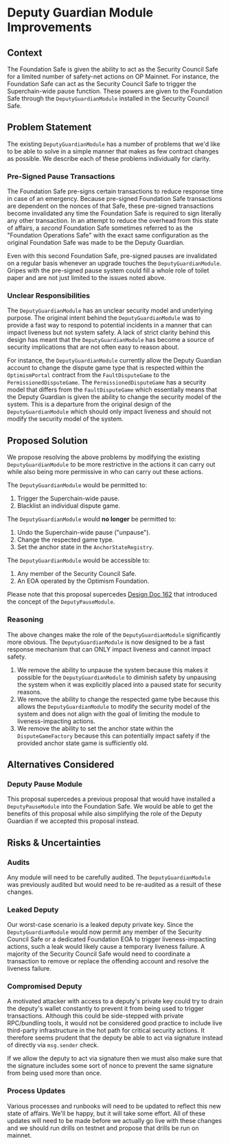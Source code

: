 # Deputy Guardian Module Improvements

## Context

The Foundation Safe is given the ability to act as the Security Council Safe for a limited number
of safety-net actions on OP Mainnet. For instance, the Foundation Safe can act as the Security
Council Safe to trigger the Superchain-wide pause function. These powers are given to the
Foundation Safe through the `DeputyGuardianModule` installed in the Security Council Safe.

## Problem Statement

The existing `DeputyGuardianModule` has a number of problems that we'd like to be able to solve in
a simple manner that makes as few contract changes as possible. We describe each of these problems
individually for clarity.

### Pre-Signed Pause Transactions

The Foundation Safe pre-signs certain transactions to reduce response time in case of an emergency.
Because pre-signed Foundation Safe transactions are dependent on the nonces of that Safe, these
pre-signed transactions become invalidated any time the Foundation Safe is required to sign
literally any other transaction. In an attempt to reduce the overhead from this state of affairs,
a *second* Foundation Safe sometimes referred to as the "Foundation Operations Safe" with the exact
same configuration as the original Foundation Safe was made to be the Deputy Guardian.

Even with this second Foundation Safe, pre-signed pauses are invalidated on a regular basis
whenever an upgrade touches the `DeputyGuardianModule`. Gripes with the pre-signed pause system
could fill a whole role of toilet paper and are not just limited to the issues noted above.

### Unclear Responsibilities

The `DeputyGuardianModule` has an unclear security model and underlying purpose. The original
intent behind the `DeputyGuardianModule` was to provide a fast way to respond to potential
incidents in a manner that can impact liveness but not system safety. A lack of strict clarity
behind this design has meant that the `DeputyGuardianModule` has become a source of security
implications that are not often easy to reason about.

For instance, the `DeputyGuardianModule` currently allow the Deputy Guardian account to change the
dispute game type that is respected within the `OptimismPortal` contract from the
`FaultDisputeGame` to the `PermissionedDisputeGame`. The `PermissionedDisputeGame` has a security
model that differs from the `FaultDisputeGame` which essentially means that the Deputy Guardian is
given the ability to change the security model of the system. This is a departure from the original
design of the `DeputyGuardianModule` which should only impact liveness and should not modify the
security model of the system.

## Proposed Solution

We propose resolving the above problems by modifying the existing `DeputyGuardianModule` to be more
restrictive in the actions it can carry out while also being more permissive in who can carry out
these actions.

The `DeputyGuardianModule` would be permitted to:

1. Trigger the Superchain-wide pause.
1. Blacklist an individual dispute game.

The `DeputyGuardianModule` would **no longer** be permitted to:

1. Undo the Superchain-wide pause ("unpause").
1. Change the respected game type.
1. Set the anchor state in the `AnchorStateRegistry`.

The `DeputyGuardianModule` would be accessible to:

1. Any member of the Security Council Safe.
1. An EOA operated by the Optimism Foundation.

Please note that this proposal supercedes
[Design Doc 162](https://github.com/ethereum-optimism/design-docs/pull/162) that introduced the
concept of the `DeputyPauseModule`.

### Reasoning

The above changes make the role of the `DeputyGuardianModule` significantly more obvious. The
`DeputyGuardianModule` is now designed to be a fast response mechanism that can ONLY impact
liveness and cannot impact safety.

1. We remove the ability to unpause the system because this makes it possible for the
   `DeputyGuardianModule` to diminish safety by unpausing the system when it was explicitly placed
   into a paused state for security reasons.
1. We remove the ability to change the respected game tybe because this allows the
   `DeputyGuardianModule` to modify the security model of the system and does not align with the
   goal of limiting the module to liveness-impacting actions.
1. We remove the ability to set the anchor state within the `DisputeGameFactory` because this can
   potentially impact safety if the provided anchor state game is sufficiently old.

## Alternatives Considered

### Deputy Pause Module

This proposal supercedes a previous proposal that would have installed a `DeputyPauseModule` into
the Foundation Safe. We would be able to get the benefits of this proposal while also simplifying
the role of the Deputy Guardian if we accepted this proposal instead.

## Risks & Uncertainties

### Audits

Any module will need to be carefully audited. The `DeputyGuardianModule` was previously audited but
would need to be re-audited as a result of these changes.

### Leaked Deputy

Our worst-case scenario is a leaked deputy private key. Since the `DeputyGuardianModule` would now
permit any member of the Security Council Safe or a dedicated Foundation EOA to trigger
liveness-impacting actions, such a leak would likely cause a temporary liveness failure. A majority
of the Security Council Safe would need to coordinate a transaction to remove or replace the
offending account and resolve the liveness failure.

### Compromised Deputy

A motivated attacker with access to a deputy's private key could try to drain the deputy's wallet
constantly to prevent it from being used to trigger transactions. Although this could be
side-stepped with private RPC/bundling tools, it would not be considered good practice to include
live third-party infrastructure in the hot path for critical security actions. It therefore seems
prudent that the deputy be able to act via signature instead of directly via `msg.sender` check.

If we allow the deputy to act via signature then we must also make sure that the signature includes
some sort of nonce to prevent the same signature from being used more than once.

### Process Updates

Various processes and runbooks will need to be updated to reflect this new state of affairs. We'll
be happy, but it will take some effort. All of these updates will need to be made before we
actually go live with these changes and we should run drills on testnet and propose that drills be
run on mainnet.

